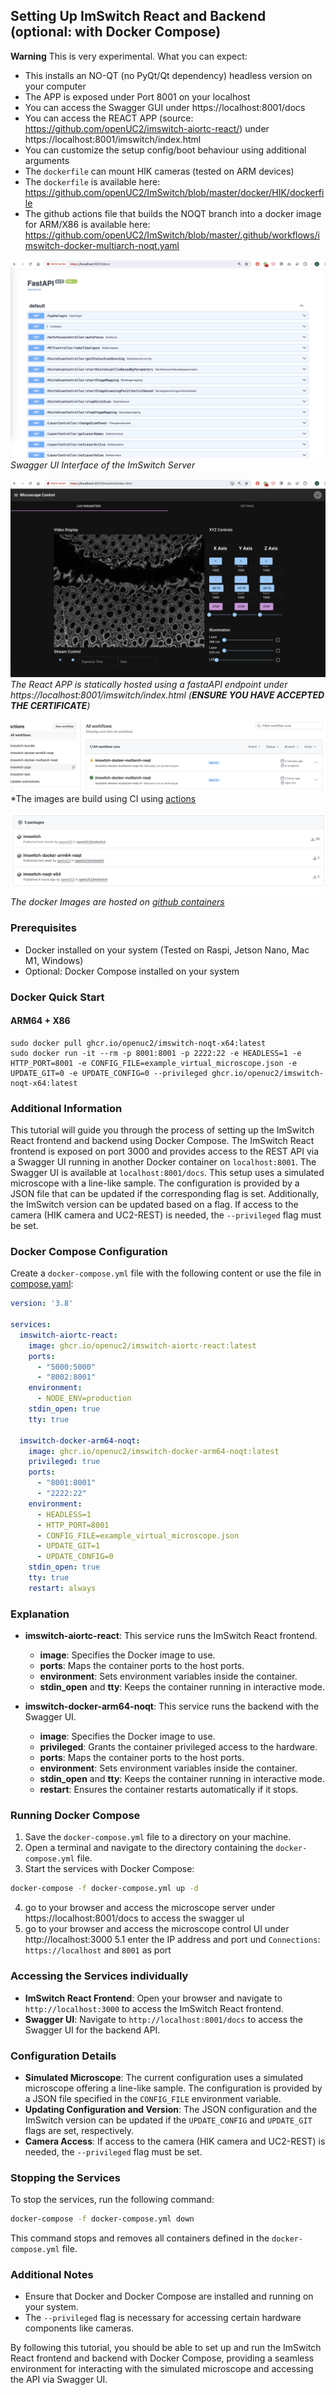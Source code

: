 ## Setting Up ImSwitch React and Backend (optional: with Docker Compose)

**Warning** This is very experimental. What you can expect:

- This installs an NO-QT (no PyQt/Qt dependency) headless version on your computer
- The APP is exposed under Port 8001 on your localhost
- You can access the Swagger GUI under https://localhost:8001/docs
- You can access the REACT APP (source: https://github.com/openUC2/imswitch-aiortc-react/) under https://localhost:8001/imswitch/index.html
- You can customize the setup config/boot behaviour using additional arguments
- The `dockerfile` can mount HIK cameras (tested on ARM devices)
- The `dockerfile` is available here: https://github.com/openUC2/ImSwitch/blob/master/docker/HIK/dockerfile
- The github actions file that builds the NOQT branch into a docker image for ARM/X86 is available here: https://github.com/openUC2/ImSwitch/blob/master/.github/workflows/imswitch-docker-multiarch-noqt.yaml


![](./IMAGES/Docker_ImSwitch_1.png)
*Swagger UI Interface of the ImSwitch Server*

![](./IMAGES/Docker_ImSwitch_2.png)
*The React APP is statically hosted using a fastaAPI endpoint under https://localhost:8001/imswitch/index.html (**ENSURE YOU HAVE ACCEPTED THE CERTIFICATE**)*

![](./IMAGES/Docker_ImSwitch_3.png)
*The images are build using CI using [actions](https://github.com/openUC2/ImSwitch/blob/master/.github/workflows/imswitch-docker-multiarch-noqt.yaml)

![](./IMAGES/Docker_ImSwitch_4.png)
*The docker Images are hosted on [github containers](https://github.com/orgs/openUC2/packages?repo_name=ImSwitch)*

### Prerequisites

- Docker installed on your system (Tested on Raspi, Jetson Nano, Mac M1, Windows)
- Optional: Docker Compose installed on your system

### Docker Quick Start

#### ARM64 + X86

```
sudo docker pull ghcr.io/openuc2/imswitch-noqt-x64:latest
sudo docker run -it --rm -p 8001:8001 -p 2222:22 -e HEADLESS=1 -e HTTP_PORT=8001 -e CONFIG_FILE=example_virtual_microscope.json -e UPDATE_GIT=0 -e UPDATE_CONFIG=0 --privileged ghcr.io/openuc2/imswitch-noqt-x64:latest
```

### Additional Information

This tutorial will guide you through the process of setting up the ImSwitch React frontend and backend using Docker Compose. The ImSwitch React frontend is exposed on port 3000 and provides access to the REST API via a Swagger UI running in another Docker container on `localhost:8001`. The Swagger UI is available at `localhost:8001/docs`. This setup uses a simulated microscope with a line-like sample. The configuration is provided by a JSON file that can be updated if the corresponding flag is set. Additionally, the ImSwitch version can be updated based on a flag. If access to the camera (HIK camera and UC2-REST) is needed, the `--privileged` flag must be set.



### Docker Compose Configuration

Create a `docker-compose.yml` file with the following content or use the file in [compose.yaml](compose.yaml):

```yaml
version: '3.8'

services:
  imswitch-aiortc-react:
    image: ghcr.io/openuc2/imswitch-aiortc-react:latest
    ports:
      - "5000:5000"
      - "8002:8001"
    environment:
      - NODE_ENV=production
    stdin_open: true
    tty: true

  imswitch-docker-arm64-noqt:
    image: ghcr.io/openuc2/imswitch-docker-arm64-noqt:latest
    privileged: true
    ports:
      - "8001:8001"
      - "2222:22"
    environment:
      - HEADLESS=1
      - HTTP_PORT=8001
      - CONFIG_FILE=example_virtual_microscope.json
      - UPDATE_GIT=1
      - UPDATE_CONFIG=0
    stdin_open: true
    tty: true
    restart: always
```

### Explanation

- **imswitch-aiortc-react**: This service runs the ImSwitch React frontend.
  - **image**: Specifies the Docker image to use.
  - **ports**: Maps the container ports to the host ports.
  - **environment**: Sets environment variables inside the container.
  - **stdin_open** and **tty**: Keeps the container running in interactive mode.

- **imswitch-docker-arm64-noqt**: This service runs the backend with the Swagger UI.
  - **image**: Specifies the Docker image to use.
  - **privileged**: Grants the container privileged access to the hardware.
  - **ports**: Maps the container ports to the host ports.
  - **environment**: Sets environment variables inside the container.
  - **stdin_open** and **tty**: Keeps the container running in interactive mode.
  - **restart**: Ensures the container restarts automatically if it stops.

### Running Docker Compose

1. Save the `docker-compose.yml` file to a directory on your machine.
2. Open a terminal and navigate to the directory containing the `docker-compose.yml` file.
3. Start the services with Docker Compose:

```sh
docker-compose -f docker-compose.yml up -d
```

4. go to your browser and access the microscope server under https://localhost:8001/docs to access the swagger uI
5. go to your browser and access the microscope control UI under http://localhost:3000
5.1 enter the IP address and port und `Connections`:  `https://localhost` and `8001` as port

### Accessing the Services individually

- **ImSwitch React Frontend**: Open your browser and navigate to `http://localhost:3000` to access the ImSwitch React frontend.
- **Swagger UI**: Navigate to `http://localhost:8001/docs` to access the Swagger UI for the backend API.

### Configuration Details

- **Simulated Microscope**: The current configuration uses a simulated microscope offering a line-like sample. The configuration is provided by a JSON file specified in the `CONFIG_FILE` environment variable.
- **Updating Configuration and Version**: The JSON configuration and the ImSwitch version can be updated if the `UPDATE_CONFIG` and `UPDATE_GIT` flags are set, respectively.
- **Camera Access**: If access to the camera (HIK camera and UC2-REST) is needed, the `--privileged` flag must be set.

### Stopping the Services

To stop the services, run the following command:

```sh
docker-compose -f docker-compose.yml down
```

This command stops and removes all containers defined in the `docker-compose.yml` file.

### Additional Notes

- Ensure that Docker and Docker Compose are installed and running on your system.
- The `--privileged` flag is necessary for accessing certain hardware components like cameras.

By following this tutorial, you should be able to set up and run the ImSwitch React frontend and backend with Docker Compose, providing a seamless environment for interacting with the simulated microscope and accessing the API via Swagger UI.

